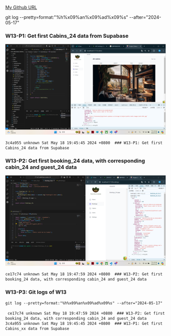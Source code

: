[My Github URL](https://github.com/209410124/1122-wp2-2N-24.git)

git log --pretty=format:"%h%x09%an%x09%ad%x09%s" --after="2024-05-17"

### W13-P1: Get first Cabins_24 data from Supabase
 
![](w13-p1.png)
 
```
3c4a955 unknown Sat May 18 19:45:45 2024 +0800  ### W13-P1: Get first Cabins_24 data from Supabase
```

### W13-P2: Get first booking_24 data, with corresponding cabin_24 and guest_24 data
 
![](w13-p2.png)
 
```
ce17c74 unknown Sat May 18 19:47:59 2024 +0800  ### W13-P2: Get first booking_24 data, with corresponding cabin_24 and guest_24 data
```
 

### W13-P3: Git logs of W13
 
```
git log --pretty=format:"%h%x09%an%x09%ad%x09%s" --after="2024-05-17"
 
 ce17c74 unknown Sat May 18 19:47:59 2024 +0800  ### W13-P2: Get first booking_24 data, with corresponding cabin_24 and guest_24 data
3c4a955 unknown Sat May 18 19:45:45 2024 +0800  ### W13-P1: Get first Cabins_xx data from Supabase

```
